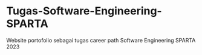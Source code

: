 # Tugas-Software-Engineering-SPARTA
Website portofolio sebagai tugas career path Software Engineering SPARTA 2023
